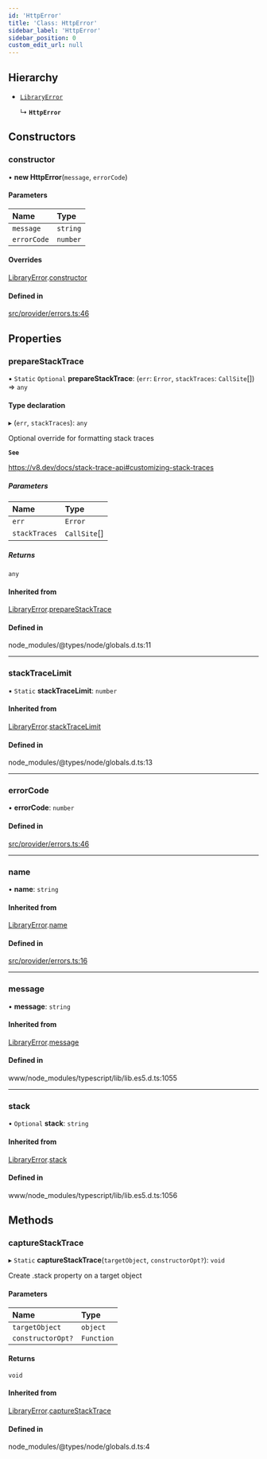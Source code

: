 ```yaml
---
id: 'HttpError'
title: 'Class: HttpError'
sidebar_label: 'HttpError'
sidebar_position: 0
custom_edit_url: null
---
```


## Hierarchy

- [`LibraryError`](LibraryError.md)

  ↳ **`HttpError`**

## Constructors

### constructor

• **new HttpError**(`message`, `errorCode`)

#### Parameters

| Name        | Type     |
| :---------- | :------- |
| `message`   | `string` |
| `errorCode` | `number` |

#### Overrides

[LibraryError](LibraryError.md).[constructor](LibraryError.md#constructor)

#### Defined in

[src/provider/errors.ts:46](https://github.com/notV4l/starknet.js/blob/c20c3bd/src/provider/errors.ts#L46)

## Properties

### prepareStackTrace

▪ `Static` `Optional` **prepareStackTrace**: (`err`: `Error`, `stackTraces`: `CallSite`[]) => `any`

#### Type declaration

▸ (`err`, `stackTraces`): `any`

Optional override for formatting stack traces

**`See`**

https://v8.dev/docs/stack-trace-api#customizing-stack-traces

##### Parameters

| Name          | Type         |
| :------------ | :----------- |
| `err`         | `Error`      |
| `stackTraces` | `CallSite`[] |

##### Returns

`any`

#### Inherited from

[LibraryError](LibraryError.md).[prepareStackTrace](LibraryError.md#preparestacktrace)

#### Defined in

node_modules/@types/node/globals.d.ts:11

---

### stackTraceLimit

▪ `Static` **stackTraceLimit**: `number`

#### Inherited from

[LibraryError](LibraryError.md).[stackTraceLimit](LibraryError.md#stacktracelimit)

#### Defined in

node_modules/@types/node/globals.d.ts:13

---

### errorCode

• **errorCode**: `number`

#### Defined in

[src/provider/errors.ts:46](https://github.com/notV4l/starknet.js/blob/c20c3bd/src/provider/errors.ts#L46)

---

### name

• **name**: `string`

#### Inherited from

[LibraryError](LibraryError.md).[name](LibraryError.md#name)

#### Defined in

[src/provider/errors.ts:16](https://github.com/notV4l/starknet.js/blob/c20c3bd/src/provider/errors.ts#L16)

---

### message

• **message**: `string`

#### Inherited from

[LibraryError](LibraryError.md).[message](LibraryError.md#message)

#### Defined in

www/node_modules/typescript/lib/lib.es5.d.ts:1055

---

### stack

• `Optional` **stack**: `string`

#### Inherited from

[LibraryError](LibraryError.md).[stack](LibraryError.md#stack)

#### Defined in

www/node_modules/typescript/lib/lib.es5.d.ts:1056

## Methods

### captureStackTrace

▸ `Static` **captureStackTrace**(`targetObject`, `constructorOpt?`): `void`

Create .stack property on a target object

#### Parameters

| Name              | Type       |
| :---------------- | :--------- |
| `targetObject`    | `object`   |
| `constructorOpt?` | `Function` |

#### Returns

`void`

#### Inherited from

[LibraryError](LibraryError.md).[captureStackTrace](LibraryError.md#capturestacktrace)

#### Defined in

node_modules/@types/node/globals.d.ts:4
